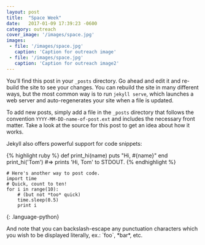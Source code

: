 ```yaml
---
layout: post
title:  "Space Week"
date:   2017-01-09 17:39:23 -0600
category: outreach
cover_image: '/images/space.jpg'
images:
 - file: '/images/space.jpg'
   caption: 'Caption for outreach image'
 - file: '/images/space.jpg'
   caption: 'Caption for outreach image2'
---
```

You’ll find this post in your `_posts` directory. Go ahead and edit it and re-build the site to see your changes. You can rebuild the site in many different ways, but the most common way is to run `jekyll serve`, which launches a web server and auto-regenerates your site when a file is updated.

To add new posts, simply add a file in the `_posts` directory that follows the convention `YYYY-MM-DD-name-of-post.ext` and includes the necessary front matter. Take a look at the source for this post to get an idea about how it works.

Jekyll also offers powerful support for code snippets:

{% highlight ruby %}
def print_hi(name)
  puts "Hi, #{name}"
end
print_hi('Tom')
#=> prints 'Hi, Tom' to STDOUT.
{% endhighlight %}

~~~
# Here's another way to post code.
import time
# Quick, count to ten!
for i in range(10):
    # (but not *too* quick)
    time.sleep(0.5)
    print i
~~~
{: .language-python}

And note that you can backslash-escape any punctuation characters
which you wish to be displayed literally, ex.: \`foo\`, \*bar\*, etc.

